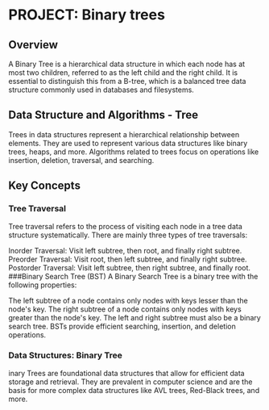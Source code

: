 #  PROJECT: Binary trees
## Overview
A Binary Tree is a hierarchical data structure in which each node has at most two children, referred to as the left child and the right child. It is essential to distinguish this from a B-tree, which is a balanced tree data structure commonly used in databases and filesystems.
## Data Structure and Algorithms - Tree
Trees in data structures represent a hierarchical relationship between elements. They are used to represent various data structures like binary trees, heaps, and more. Algorithms related to trees focus on operations like insertion, deletion, traversal, and searching.
## Key Concepts
### Tree Traversal
Tree traversal refers to the process of visiting each node in a tree data structure systematically. There are mainly three types of tree traversals:

Inorder Traversal: Visit left subtree, then root, and finally right subtree.
Preorder Traversal: Visit root, then left subtree, and finally right subtree.
Postorder Traversal: Visit left subtree, then right subtree, and finally root.
###Binary Search Tree (BST)
A Binary Search Tree is a binary tree with the following properties:

The left subtree of a node contains only nodes with keys lesser than the node's key.
The right subtree of a node contains only nodes with keys greater than the node's key.
The left and right subtree must also be a binary search tree.
BSTs provide efficient searching, insertion, and deletion operations.
### Data Structures: Binary Tree
inary Trees are foundational data structures that allow for efficient data storage and retrieval. They are prevalent in computer science and are the basis for more complex data structures like AVL trees, Red-Black trees, and more.
